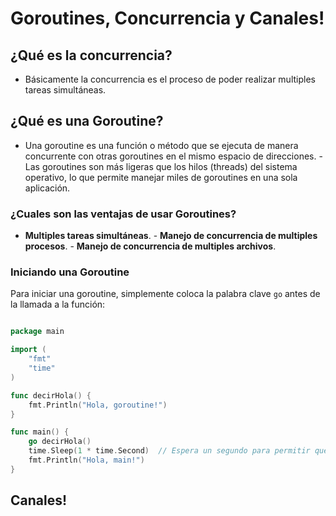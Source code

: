 # Goroutines, Concurrencia y Canales!

## ¿Qué es la concurrencia?
- Básicamente la concurrencia es el proceso de poder realizar multiples tareas simultáneas.


## ¿Qué es una Goroutine?
- Una goroutine es una función o método que se ejecuta de manera concurrente con otras goroutines en el mismo espacio de direcciones. - Las goroutines son más ligeras que los hilos (threads) del sistema operativo, lo que permite manejar miles de goroutines en una sola aplicación.

### ¿Cuales son las ventajas de usar Goroutines?
- **Multiples tareas simultáneas**. - **Manejo de concurrencia de multiples procesos**. - **Manejo de concurrencia de multiples archivos**.

### Iniciando una Goroutine
Para iniciar una goroutine, simplemente coloca la palabra clave `go` antes de la llamada a la función:

```go

package main

import (
    "fmt"
    "time"
)

func decirHola() {
    fmt.Println("Hola, goroutine!")
}

func main() {
    go decirHola()
    time.Sleep(1 * time.Second)  // Espera un segundo para permitir que la goroutine termine
    fmt.Println("Hola, main!")
}
```

## Canales!